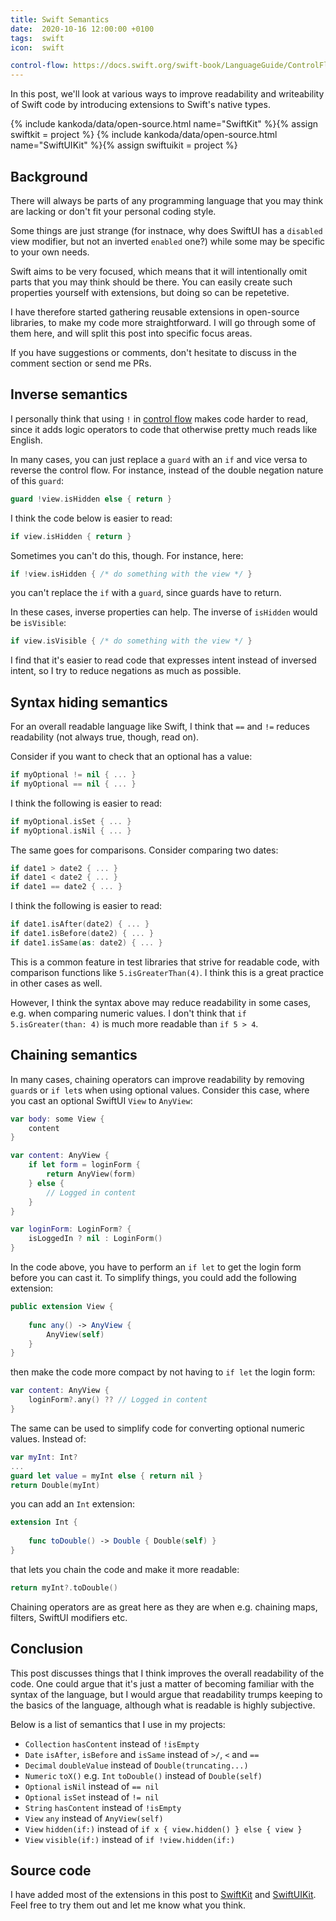```yaml
---
title: Swift Semantics
date:  2020-10-16 12:00:00 +0100
tags:  swift
icon:  swift

control-flow: https://docs.swift.org/swift-book/LanguageGuide/ControlFlow.html
---
```


In this post, we'll look at various ways to improve readability and writeability of Swift code by introducing extensions to Swift's native types.

{% include kankoda/data/open-source.html name="SwiftKit" %}{% assign swiftkit = project %}
{% include kankoda/data/open-source.html name="SwiftUIKit" %}{% assign swiftuikit = project %}


## Background

There will always be parts of any programming language that you may think are lacking or don't fit your personal coding style. 

Some things are just strange (for instnace, why does SwiftUI has a `disabled` view modifier, but not an inverted `enabled` one?) while some may be specific to your own needs.

Swift aims to be very focused, which means that it will intentionally omit parts that you may think should be there. You can easily create such properties yourself with extensions, but doing so can be repetetive. 

I have therefore started gathering reusable extensions in open-source libraries, to make my code more straightforward. I will go through some of them here, and will split this post into specific focus areas. 

If you have suggestions or comments, don't hesitate to discuss in the comment section or send me PRs.


## Inverse semantics

I personally think that using `!` in [control flow]({{page.control-flow}}) makes code harder to read, since it adds logic operators to code that otherwise pretty much reads like English.

In many cases, you can just replace a `guard` with an `if` and vice versa to reverse the control flow. For instance, instead of the double negation nature of this `guard`:

```swift
guard !view.isHidden else { return }
```

I think the code below is easier to read:

```swift
if view.isHidden { return }
```

Sometimes you can't do this, though. For instance, here:

```swift
if !view.isHidden { /* do something with the view */ }
```

you can't replace the `if` with a `guard`, since guards have to return. 

In these cases, inverse properties can help. The inverse of `isHidden` would be `isVisible`:

```swift
if view.isVisible { /* do something with the view */ }
```

I find that it's easier to read code that expresses intent instead of inversed intent, so I try to reduce negations as much as possible.


## Syntax hiding semantics

For an overall readable language like Swift, I think that `==` and `!=` reduces readability (not always true, though, read on).

Consider if you want to check that an optional has a value:

```swift
if myOptional != nil { ... }
if myOptional == nil { ... }
```

I think the following is easier to read:

```swift
if myOptional.isSet { ... }
if myOptional.isNil { ... }
```

The same goes for comparisons. Consider comparing two dates:

```swift
if date1 > date2 { ... } 
if date1 < date2 { ... } 
if date1 == date2 { ... } 
```

I think the following is easier to read:

```swift
if date1.isAfter(date2) { ... }
if date1.isBefore(date2) { ... }
if date1.isSame(as: date2) { ... }
```

This is a common feature in test libraries that strive for readable code, with comparison functions like `5.isGreaterThan(4)`. I think this is a great practice in other cases as well.

However, I think the syntax above may reduce readability in some cases, e.g. when comparing numeric values. I don't think that `if 5.isGreater(than: 4)` is much more readable than `if 5 > 4`.


## Chaining semantics

In many cases, chaining operators can improve readability by removing `guard`s or `if let`s when using optional values. Consider this case, where you cast an optional SwiftUI `View` to `AnyView`:

```swift
var body: some View {
    content
}

var content: AnyView {
    if let form = loginForm {
        return AnyView(form)
    } else {
        // Logged in content
    }
}

var loginForm: LoginForm? {
    isLoggedIn ? nil : LoginForm()
}
```

In the code above, you have to perform an `if let` to get the login form before you can cast it. To simplify things, you could add the following extension:

```swift
public extension View {
    
    func any() -> AnyView {
        AnyView(self)
    }
}
```

then make the code more compact by not having to `if let` the login form:

```swift
var content: AnyView {
    loginForm?.any() ?? // Logged in content
}
```

The same can be used to simplify code for converting optional numeric values. Instead of:

```swift
var myInt: Int?
...
guard let value = myInt else { return nil }
return Double(myInt)
```

you can add an `Int` extension:

```swift
extension Int {
    
    func toDouble() -> Double { Double(self) }
}
```

that lets you chain the code and make it more readable:

```swift
return myInt?.toDouble()
```

Chaining operators are as great here as they are when e.g. chaining maps, filters, SwiftUI modifiers etc.


## Conclusion

This post discusses things that I think improves the overall readability of the code. One could argue that it's just a matter of becoming familiar with the syntax of the language, but I would argue that readability trumps keeping to the basics of the language, although what is readable is highly subjective.

Below is a list of semantics that I use in my projects:

* `Collection` `hasContent` instead of `!isEmpty`
* `Date` `isAfter`, `isBefore` and `isSame` instead of `>/`, `<` and `==`
* `Decimal` `doubleValue` instead of `Double(truncating...)`
* `Numeric` `toX()` e.g. `Int` `toDouble()` instead of `Double(self)`
* `Optional` `isNil` instead of `== nil`
* `Optional` `isSet` instead of `!= nil`
* `String` `hasContent` instead of `!isEmpty`
* `View` `any` instead of `AnyView(self)`
* `View` `hidden(if:)` instead of `if x { view.hidden() } else { view }`
* `View` `visible(if:)` instead of `if !view.hidden(if:)`


## Source code

I have added most of the extensions in this post to [SwiftKit]({{swiftkit.url}}) and [SwiftUIKit]({{swiftuikit.url}}). Feel free to try them out and let me know what you think.